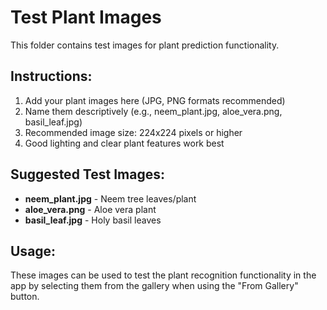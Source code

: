 # Test Plant Images

This folder contains test images for plant prediction functionality.

## Instructions:
1. Add your plant images here (JPG, PNG formats recommended)
2. Name them descriptively (e.g., neem_plant.jpg, aloe_vera.png, basil_leaf.jpg)
3. Recommended image size: 224x224 pixels or higher
4. Good lighting and clear plant features work best

## Suggested Test Images:
- **neem_plant.jpg** - Neem tree leaves/plant
- **aloe_vera.png** - Aloe vera plant
- **basil_leaf.jpg** - Holy basil leaves

## Usage:
These images can be used to test the plant recognition functionality in the app by selecting them from the gallery when using the "From Gallery" button.